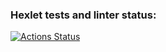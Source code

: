 ### Hexlet tests and linter status:
[![Actions Status](https://github.com/JduMoment/python-project-83/actions/workflows/hexlet-check.yml/badge.svg)](https://github.com/JduMoment/python-project-83/actions)